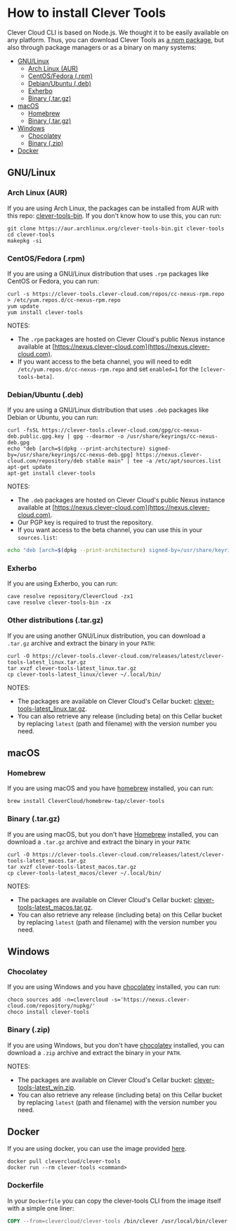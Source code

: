 # How to install Clever Tools

Clever Cloud CLI is based on Node.js. We thought it to be easily available on any platform. Thus, you can download Clever Tools as [a npm package](https://www.npmjs.com/package/clever-tools), but also through package managers or as a binary on many systems:

- [GNU/Linux](/docs/setup-systems.md#gnulinux)
  - [Arch Linux (AUR)](/docs/setup-systems.md#arch-linux-aur)
  - [CentOS/Fedora (.rpm)](/docs/setup-systems.md#centosfedora-rpm)
  - [Debian/Ubuntu (.deb)](/docs/setup-systems.md#debianubuntu-deb)
  - [Exherbo](/docs/setup-systems.md#exherbo)
  - [Binary (.tar.gz)](/docs/setup-systems.md#other-distributions-targz)
- [macOS](/docs/setup-systems.md#macos)
  - [Homebrew](/docs/setup-systems.md#homebrew)
  - [Binary (.tar.gz)](/docs/setup-systems.md#binary-zip)
- [Windows](/docs/setup-systems.md#windows)
  - [Chocolatey](/docs/setup-systems.md#chocolatey)
  - [Binary (.zip)](/docs/setup-systems.md#binary-zip)
- [Docker](/docs/setup-systems.md#docker)

## GNU/Linux

### Arch Linux (AUR)

If you are using Arch Linux, the packages can be installed from AUR with this repo: [clever-tools-bin](https://aur.archlinux.org/packages/clever-tools-bin/). If you don't know how to use this, you can run:

```
git clone https://aur.archlinux.org/clever-tools-bin.git clever-tools
cd clever-tools
makepkg -si
```

### CentOS/Fedora (.rpm)

If you are using a GNU/Linux distribution that uses `.rpm` packages like CentOS or Fedora, you can run:

```
curl -s https://clever-tools.clever-cloud.com/repos/cc-nexus-rpm.repo > /etc/yum.repos.d/cc-nexus-rpm.repo
yum update
yum install clever-tools
```

NOTES:

* The `.rpm` packages are hosted on Clever Cloud's public Nexus instance available at [https://nexus.clever-cloud.com](https://nexus.clever-cloud.com).
* If you want access to the beta channel, you will need to edit `/etc/yum.repos.d/cc-nexus-rpm.repo` and set `enabled=1` for the `[clever-tools-beta]`.

### Debian/Ubuntu (.deb)

If you are using a GNU/Linux distribution that uses `.deb` packages like Debian or Ubuntu, you can run:

```
curl -fsSL https://clever-tools.clever-cloud.com/gpg/cc-nexus-deb.public.gpg.key | gpg --dearmor -o /usr/share/keyrings/cc-nexus-deb.gpg
echo "deb [arch=$(dpkg --print-architecture) signed-by=/usr/share/keyrings/cc-nexus-deb.gpg] https://nexus.clever-cloud.com/repository/deb stable main" | tee -a /etc/apt/sources.list
apt-get update
apt-get install clever-tools
```

NOTES:

* The `.deb` packages are hosted on Clever Cloud's public Nexus instance available at [https://nexus.clever-cloud.com](https://nexus.clever-cloud.com).
* Our PGP key is required to trust the repository.
* If you want access to the beta channel, you can use this in your `sources.list`:

```sh
echo "deb [arch=$(dpkg --print-architecture) signed-by=/usr/share/keyrings/cc-nexus-deb.gpg] https://nexus.clever-cloud.com/repository/deb-beta beta main" | tee -a /etc/apt/sources.list
```

### Exherbo

If you are using Exherbo, you can run:

```
cave resolve repository/CleverCloud -zx1
cave resolve clever-tools-bin -zx
```

### Other distributions (.tar.gz)

If you are using another GNU/Linux distribution, you can download a `.tar.gz` archive and extract the binary in your `PATH`:

```
curl -O https://clever-tools.clever-cloud.com/releases/latest/clever-tools-latest_linux.tar.gz
tar xvzf clever-tools-latest_linux.tar.gz
cp clever-tools-latest_linux/clever ~/.local/bin/
```

NOTES:

* The packages are available on Clever Cloud's Cellar bucket: [clever-tools-latest_linux.tar.gz](https://clever-tools.clever-cloud.com/releases/latest/clever-tools-latest_linux.tar.gz).
* You can also retrieve any release (including beta) on this Cellar bucket by replacing `latest` (path and filename) with the version number you need.

## macOS

### Homebrew

If you are using macOS and you have [homebrew](https://brew.sh) installed, you can run:

```
brew install CleverCloud/homebrew-tap/clever-tools
```

### Binary (.tar.gz)

If you are using macOS, but you don't have [Homebrew](https://brew.sh) installed, you can download a `.tar.gz` archive and extract the binary in your `PATH`:

```
curl -O https://clever-tools.clever-cloud.com/releases/latest/clever-tools-latest_macos.tar.gz
tar xvzf clever-tools-latest_macos.tar.gz
cp clever-tools-latest_macos/clever ~/.local/bin/
```

NOTES:

* The packages are available on Clever Cloud's Cellar bucket: [clever-tools-latest_macos.tar.gz](https://clever-tools.clever-cloud.com/releases/latest/clever-tools-latest_macos.tar.gz).
* You can also retrieve any release (including beta) on this Cellar bucket by replacing `latest` (path and filename) with the version number you need.

## Windows

### Chocolatey

If you are using Windows and you have [chocolatey](https://chocolatey.org) installed, you can run:

```
choco sources add -n=clevercloud -s='https://nexus.clever-cloud.com/repository/nupkg/'
choco install clever-tools
```

### Binary (.zip)

If you are using Windows, but you don't have [chocolatey](https://chocolatey.org) installed, you can download a `.zip` archive and extract the binary in your `PATH`.

NOTES:

* The packages are available on Clever Cloud's Cellar bucket: [clever-tools-latest_win.zip](https://clever-tools.clever-cloud.com/releases/latest/clever-tools-latest_win.zip).
* You can also retrieve any release (including beta) on this Cellar bucket by replacing `latest` (path and filename) with the version number you need.

## Docker

If you are using docker, you can use the image provided [here](https://hub.docker.com/r/clevercloud/clever-tools/).

```
docker pull clevercloud/clever-tools
docker run --rm clever-tools <command>
```

### Dockerfile

In your `Dockerfile` you can copy the clever-tools CLI from the image itself with a simple one liner:

```Dockerfile
COPY --from=clevercloud/clever-tools /bin/clever /usr/local/bin/clever
```
